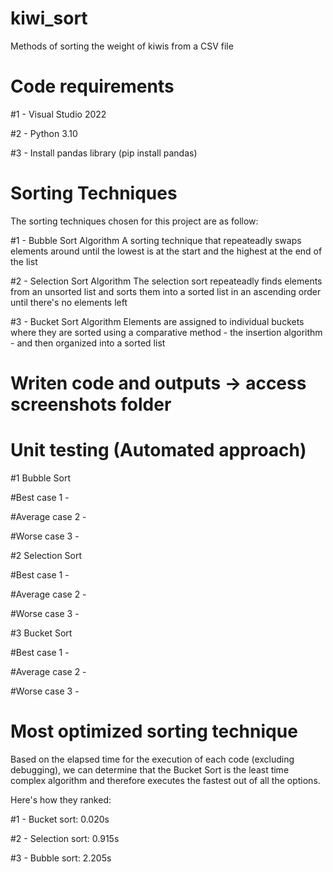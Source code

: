 # kiwi_sort
Methods of sorting the weight of kiwis from a CSV file

# Code requirements
#1 - Visual Studio 2022

#2 - Python 3.10

#3 - Install pandas library (pip install pandas)

# Sorting Techniques
The sorting techniques chosen for this project are as follow:

#1 - Bubble Sort Algorithm
A sorting technique that repeateadly swaps elements around until the lowest is at the start and the highest at the end of the list

#2 - Selection Sort Algorithm
The selection sort repeateadly finds elements from an unsorted list and sorts them into a sorted list in an ascending order until there's no elements left

#3 - Bucket Sort Algorithm
Elements are assigned to individual buckets where they are sorted using a comparative method - the insertion algorithm - and then organized into a sorted list

# Writen code and outputs -> access screenshots folder

# Unit testing (Automated approach)


#1 Bubble Sort


#Best case 1 -


#Average case 2 -


#Worse case 3 -


#2 Selection Sort


#Best case 1 -


#Average case 2 -


#Worse case 3 -


#3 Bucket Sort


#Best case 1 -


#Average case 2 -


#Worse case 3 -


# Most optimized sorting technique

Based on the elapsed time for the execution of each code (excluding debugging), we can determine that the Bucket Sort is the least time complex algorithm and therefore executes the fastest out of all the options.

Here's how they ranked:

#1 - Bucket sort: 0.020s

#2 - Selection sort: 0.915s

#3 - Bubble sort: 2.205s
